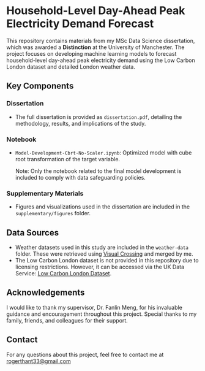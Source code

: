 # **Household-Level Day-Ahead Peak Electricity Demand Forecast**

This repository contains materials from my MSc Data Science dissertation, which was awarded a **Distinction** at the University of Manchester. The project focuses on developing machine learning models to forecast household-level day-ahead peak electricity demand using the Low Carbon London dataset and detailed London weather data.

## **Key Components**
### **Dissertation**
- The full dissertation is provided as `dissertation.pdf`, detailing the methodology, results, and implications of the study.

### **Notebook**
- `Model-Development-Cbrt-No-Scaler.ipynb`: Optimized model with cube root transformation of the target variable. <br>

  Note: Only the notebook related to the final model development is included to comply with data safeguarding policies.

### **Supplementary Materials**
- Figures and visualizations used in the dissertation are included in the `supplementary/figures` folder.

## **Data Sources**
- Weather datasets used in this study are included in the `weather-data` folder. These were retrieved using [Visual Crossing](https://www.visualcrossing.com/weather/weather-data-services) and merged by me.
- The Low Carbon London dataset is not provided in this repository due to licensing restrictions. However, it can be accessed via the UK Data Service:  [Low Carbon London Dataset](https://beta.ukdataservice.ac.uk/datacatalogue/studies/study?id=7857).

## **Acknowledgements**
I would like to thank my supervisor, Dr. Fanlin Meng, for his invaluable guidance and encouragement throughout this project. Special thanks to my family, friends, and colleagues for their support.

## **Contact**
For any questions about this project, feel free to contact me at rogerthant33@gmail.com
